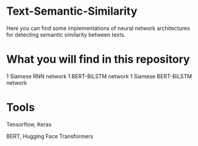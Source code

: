 # Text-Semantic-Similarity
Here you can find some implementations of neural network architectures for detecting semantic similarity between texts.

# What you will find in this repository
1 Siamese RNN network
1 BERT-BiLSTM network
1 Siamese BERT-BiLSTM network

# Tools
Tensorflow, Keras

BERT, Hugging Face Transformers
